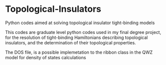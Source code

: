 # Topological-Insulators
Python codes aimed at solving topological insulator tight-binding models

This codes are graduate level python codes used in my final degree project, for the resolution of tight-binding Hamiltonians describing topological
insulators, and the determination of their topological properties.

The DOS file, is a possible implemetation to the ribbon class in the QWZ model for density of states calculations
